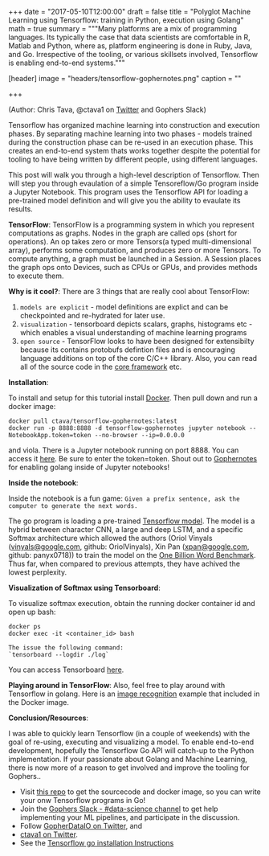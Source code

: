 +++
date = "2017-05-10T12:00:00"
draft = false
title = "Polyglot Machine Learning using Tensorflow: training in Python, execution using Golang"
math = true
summary = """Many platforms are a mix of programming languages. Its typically the case that data scientists are comfortable in R, Matlab and Python, where as, platform engineering is done in Ruby, Java, and Go. Irrespective of the tooling, or various skillsets involved, Tensorflow is enabling end-to-end systems."""

[header]
image = "headers/tensorflow-gophernotes.png"
caption = ""

+++

(Author: Chris Tava, @ctava1 on [Twitter](https://twitter.com/ctava1) and Gophers Slack)

 Tensorflow has organized machine learning into construction and execution phases. By separating machine learning into two phases - models trained during the construction phase can be re-used in an execution phase. This creates an end-to-end system thats works together despite the potential for tooling to have being written by different people, using different languages. 
 
 This post will walk you through a high-level description of Tensorflow. Then will step you through evaulation of a simple Tensoreflow/Go program inside a Jupyter Notebook. This program uses the Tensorflow API for loading a pre-trained model definition and will give you the ability to evaulate its results. 

**TensorFlow**:
TensorFlow is a programming system in which you represent computations as graphs. Nodes in the graph are called ops (short for operations). An op takes zero or more Tensors(a typed multi-dimensional array), performs some computation, and produces zero or more Tensors. To compute anything, a graph must be launched in a Session. A Session places the graph ops onto Devices, such as CPUs or GPUs, and provides methods to execute them.

**Why is it cool?**:
There are 3 things that are really cool about TensorFlow:

1. `models are explicit` - model definitions are explict and can be checkpointed and re-hydrated for later use.
2. `visualization` - tensorboard depicts scalars, graphs, histograms etc - which enables a visual understanding of machine learning programs 
3. `open source` - TensorFlow looks to have been designed for extensibilty because its contains protobufs defintion files and is encouraging language additions on top of the core C/C++ library. Also, you can read all of the source code in the [core framework](https://github.com/tensorflow/tensorflow/tree/master/tensorflow/core/framework) etc. 

**Installation**:

To install and setup for this tutorial install [Docker](https://docs.docker.com/engine/installation/). 
Then pull down and run a docker image:

```
docker pull ctava/tensorflow-gophernotes:latest
docker run -p 8888:8888 -d tensorflow-gophernotes jupyter notebook --NotebookApp.token=token --no-browser --ip=0.0.0.0
```

and viola. There is a Jupyter notebook running on port 8888. You can access it [here](http://localhost:8888/tree/src/github.com/ctava/tensorflow-gophernotes).
Be sure to enter the token=token. Shout out to [Gophernotes](https://github.com/gopherdata/gophernotes) for enabling golang inside of Jupyter notebooks!

**Inside the notebook**:

Inside the notebook is a fun game: `Given a prefix sentence, ask the computer to generate the next words.`

The go program is loading a pre-trained [Tensorflow model](http://download.tensorflow.org/models/LM_LSTM_CNN/graph-2016-09-10.pbtxt). The model is a hybrid between character CNN, a large and deep LSTM, and a specific Softmax architecture which allowed the authors (Oriol Vinyals (vinyals@google.com, github: OriolVinyals), Xin Pan (xpan@google.com, github: panyx0718)) to train the model on the [One Billion Word Benchmark](https://arxiv.org/abs/1312.3005). Thus far, when compared to previous attempts, they have achived the lowest perplexity.

<screen cast>

**Visualization of Softmax using Tensorboard**:

To visualize softmax execution, obtain the running docker container id and open up bash:

```
docker ps
docker exec -it <container_id> bash

The issue the following command:
`tensorboard --logdir ./log`
```

You can access Tensorboard [here](http://localhost:6006).

<insert pic of tensorboard here>

**Playing around in TensorFlow**:
Also, feel free to play around with Tensorflow in golang. Here is an [image recognition](https://github.com/ctava/tensorflow-go-imagerecognition) example that included in the Docker image.


**Conclusion/Resources**:

I was able to quickly learn Tensorflow (in a couple of weekends) with the goal of re-using, executing and visualizing a model. To enable end-to-end development, hopefully the Tensorflow Go API will catch-up to the Python implementation. If your passionate about Golang and Machine Learning, there is now more of a reason to get involved and improve the tooling for Gophers.. 

- Visit [this repo](https://github.com/ctava/tensorflow-gophernotes) to get the sourcecode and docker image, so you can write your onw Tensorflow programs in Go!
- Join the [Gophers Slack - #data-science channel](https://invite.slack.golangbridge.org/) to get help implementing your ML pipelines, and participate in the discussion.
- Follow [GopherDataIO on Twitter](https://twitter.com/GopherDataIO), and
- [ctava1 on Twitter](https://twitter.com/ctava1).
- See the [Tensorflow go installation Instructions](https://www.tensorflow.org/install/install_go)
